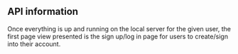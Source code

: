 ## API information
Once everything is up and running on the local server for the given user, the first page view presented is the sign up/log in page for users to create/sign into their account.
